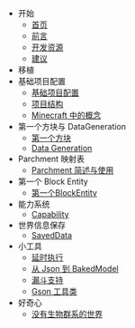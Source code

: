 - 开始
	- [首页](/开始/首页.md)
	- [前言](/开始/前言.md)
	- [开发资源](/开始/开发资源.md)
	- [建议](/开始/建议.md)
- 移植
- 基础项目配置
	- [基础项目配置](/基础项目配置/基础项目配置.md)
	- [项目结构](/基础项目配置/项目结构.md)
	- [Minecraft 中的概念](/基础项目配置/Minecraft中的概念.md)
- 第一个方块与 DataGeneration
	- [第一个方块](第一个方块/第一个方块.md)
	- [Data Generation](第一个方块/DataGeneration.md)
- Parchment 映射表
	- [Parchment 简述与使用](parchment/Parchment.md)
- 第一个 Block Entity
    - [第一个BlockEntity](BlockEntity/第一个BlockEntity.md)
- 能力系统
	- [Capability](capability/Capability.md)
- 世界信息保存
    - [SavedData](savedData/SavedData.md)
- 小工具
	- [延时执行](小工具/延时执行.md)
	- [从 Json 到 BakedModel](小工具/从Json到BakedModel.md)
	- [漏斗支持](小工具/漏斗支持.md)
	- [Gson 工具类](小工具/Gson工具.md)
- 好奇心
    - [没有生物群系的世界](好奇心/没有生物群系的世界.md)